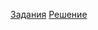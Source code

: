 [Задания](https://ods.ai/tracks/open-ml-course/blocks/15dba915-f940-4f22-a19b-0510aae1b152)
[Решение](https://github.com/andrecpc/ods_open_ml_course/blob/main/hw_1/hw_1.ipynb)
